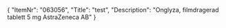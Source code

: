 {
  "ItemNr": "063056",
  "Title": "test",
  "Description": "Onglyza, filmdragerad tablett 5 mg AstraZeneca AB"
}